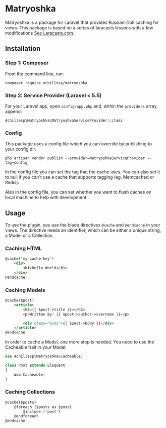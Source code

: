 # Matryoshka

Matryoshka is a package for Laravel that provides Russian-Doll caching for views.
This package is based on a series of laracasts lessons with a few modifications [See Laracasts.com](https://laracasts.com/series/russian-doll-caching-in-laravel).

## Installation

### Step 1: Composer

From the command line, run:

```
composer require achillesp/matryoshka
```

### Step 2: Service Provider (Laravel < 5.5)

For your Laravel app, open `config/app.php` and, within the `providers` array, append:

```
Achillesp\Matryoshka\MatryoshkaServiceProvider::class
```

### Config

This package uses a config file which you can override by publishing to your config dir.

```
php artisan vendor publish --provider=MatryoshkaServiceProvider --tag=config
```

In the config file you can set the tag that the cache uses. You can also set it to null if you can't use a cache that supports tagging (eg. Memcached or Redis). 

Also in the config file, you can set whether you want to flush caches on local machine to help with development.

## Usage

To use the plugin, you use the blade directives `@cache` and `@endcache` in your views.
The directive needs an identifier, which can be either a unique string, a Model or a Collection.

### Caching HTML

```html
@cache('my-cache-key')
    <div>
        <h1>Hello World</h1>
    </div>
@endcache
```

### Caching Models

```html
@cache($post)
    <article>
        <h2>{{ $post->title }}></h2>
        <p>Written By: {{ $post->author->username }}</p>

        <div class="body">{{ $post->body }}</div>
    </article>
@endcache
```

In order to cache a Model, one more step is needed. You need to use the Cacheable trait in your Model.

```php
use Achillesp\Matryoshka\Cacheable;

class Post extends Eloquent
{
    use Cacheable;
}
```

### Caching Collections 

```html
@cache($posts)
    @foreach ($posts as $post)
        @include ('post')
    @endforeach
@endcache
```

